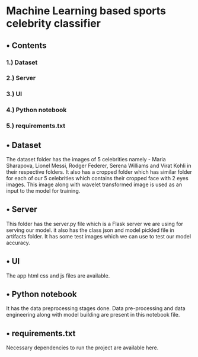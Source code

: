 # Machine Learning based sports celebrity classifier

## • Contents
### 1.) Dataset
### 2.) Server
### 3.) UI
### 4.) Python notebook
### 5.) requirements.txt


## • Dataset
The dataset folder has the images of 5 celebrities namely - Maria Sharapova, Lionel Messi, Rodger Federer, Serena Williams and Virat Kohli in their respective folders.
It also has a cropped folder which has similar folder for each of our 5 celebrities which contains their cropped face with 2 eyes images. This image along with wavelet transformed image is used as an input to the model for training.

## • Server
This folder has the server.py file which is a Flask server we are using for serving our model. it also has the class json and model pickled file in artifacts folder. It has some test images which we can use to test our model accuracy.

## • UI
The app html css and js files are available. 

## • Python notebook
It has the data preprocessing stages done. Data pre-processing and data engineering along with model building are present in this notebook file.

## • requirements.txt
Necessary dependencies to run the project are available here.

 
